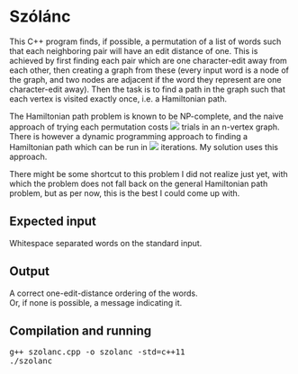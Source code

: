 <h1>Szólánc</h1>

<p>
This C++ program finds, if possible, a permutation of a list of words such that each neighboring pair will have an edit distance of one.
This is achieved by first finding each pair which are one character-edit away from each other, then creating a graph from these 
(every input word is a node of the graph, and two nodes are adjacent if the word they represent are one character-edit away).
Then the task is to find a path in the graph such that each vertex is visited exactly once, i.e. a Hamiltonian path.
</p>
<p>
The Hamiltonian path problem is known to be NP-complete, and the naive approach of trying each permutation costs <img src="https://render.githubusercontent.com/render/math?math=O(n!)"> trials in an n-vertex graph. 
There is however a dynamic programming approach to finding a Hamiltonian path which can be run in <img src="https://render.githubusercontent.com/render/math?math=O({n}^{2}{2}^{n})"> iterations. My solution uses this approach.
</p>
<p>
There might be some shortcut to this problem I did not realize just yet, with which the problem does not fall back on the general Hamiltonian path problem, but as per now, this is the best
I could come up with.

<h2>Expected input</h2>
Whitespace separated words on the standard input. </br>

<h2>Output</h2>
A correct one-edit-distance ordering of the words. </br>
Or, if none is possible, a message indicating it.

<h2>Compilation and running</h2>
<pre>
g++ szolanc.cpp -o szolanc -std=c++11
./szolanc
</pre>
